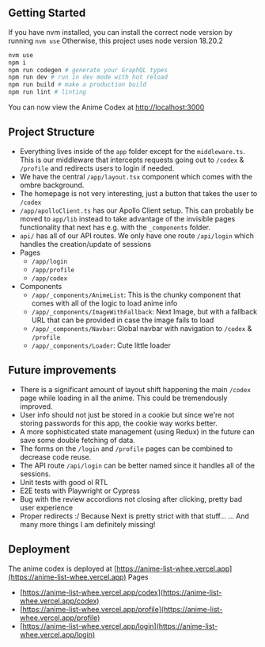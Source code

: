 ## Getting Started
If you have nvm installed, you can install the correct node version by running `nvm use`
Otherwise, this project uses node version 18.20.2 

```bash
nvm use
npm i
npm run codegen # generate your GraphQL types
npm run dev # run in dev mode with hot reload
npm run build # make a production build
npm run lint # linting 
```

You can now view the Anime Codex at [http://localhost:3000](http://localhost:3000)

## Project Structure
- Everything lives inside of the `app` folder except for the `middleware.ts`. This is our middleware that intercepts requests going out to `/codex` & `/profile` and redirects users to login if needed.
- We have the central `/app/layout.tsx` component which comes with the ombre background.
- The homepage is not very interesting, just a button that takes the user to `/codex`
- `/app/apolloClient.ts` has our Apollo Client setup. This can probably be moved to `app/lib` instead to take advantage of the invisible pages functionality that next has e.g. with the `_components` folder.
- `api/` has all of our API routes. We only have one route `/api/login` which handles the creation/update of sessions
- Pages
    - `/app/login`
    - `/app/profile`
    - `/app/codex`
- Components
    - `/app/_components/AnimeList`: This is the chunky component that comes with all of the logic to load anime info
    - `/app/_components/ImageWithFallback`: Next Image, but with a fallback URL that can be provided in case the image fails to load
    - `/app/_components/Navbar`: Global navbar with navigation to `/codex` & `/profile`
    - `/app/_components/Loader`: Cute little loader

## Future improvements
- There is a significant amount of layout shift happening the main `/codex` page while loading in all the anime. This could be tremendously improved.
- User info should not just be stored in a cookie but since we're not storing passwords for this app, the cookie way works better.
- A more sophisticated state management (using Redux) in the future can save some double fetching of data. 
- The forms on the `/login` and `/profile` pages can be combined to decrease code reuse.
- The API route `/api/login` can be better named since it handles all of the sessions.
- Unit tests with good ol RTL
- E2E tests with Playwright or Cypress
- Bug with the review accordions not closing after clicking, pretty bad user experience
- Proper redirects :/ Because Next is pretty strict with that stuff...
... And many more things I am definitely missing!

## Deployment

The anime codex is deployed at [https://anime-list-whee.vercel.app](https://anime-list-whee.vercel.app)
Pages
- [https://anime-list-whee.vercel.app/codex](https://anime-list-whee.vercel.app/codex)
- [https://anime-list-whee.vercel.app/profile](https://anime-list-whee.vercel.app/profile)
- [https://anime-list-whee.vercel.app/login](https://anime-list-whee.vercel.app/login)